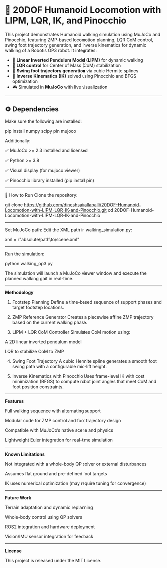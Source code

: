 # 🤖 20DOF Humanoid Locomotion with LIPM, LQR, IK, and Pinocchio

This project demonstrates Humanoid walking simulation using MuJoCo and Pinocchio, featuring ZMP-based locomotion planning, LQR CoM control, swing foot trajectory generation, and inverse kinematics for dynamic walking of a Robotis OP3 robot.  It integrates:

- 🧠 **Linear Inverted Pendulum Model (LIPM)** for dynamic walking
- 🧮 **LQR control** for Center of Mass (CoM) stabilization
- 🦶 **Swing foot trajectory generation** via cubic Hermite splines
- 🔧 **Inverse Kinematics (IK)** solved using Pinocchio and BFGS optimization
- 🎮 Simulated in **MuJoCo** with live visualization


---

## ⚙️ Dependencies

Make sure the following are installed:


pip install numpy scipy pin mujoco

Additionally:

✅ MuJoCo >= 2.3 installed and licensed

✅ Python >= 3.8

✅ Visual display (for mujoco.viewer)

✅ Pinocchio library installed (pip install pin)

---

🚀 How to Run
Clone the repository:

git clone https://github.com/dineshsairallapalli/20DOF-Humanoid-Locomotion-with-LIPM-LQR-IK-and-Pinocchio.git
cd 20DOF-Humanoid-Locomotion-with-LIPM-LQR-IK-and-Pinocchio

---

Set MuJoCo path: Edit the XML path in walking_simulation.py:

xml = r"absolute\path\to\scene.xml"

---

Run the simulation:

python walking_op3.py

The simulation will launch a MuJoCo viewer window and execute the planned walking gait in real-time.

---

**Methodology**
1. Footstep Planning
Define a time-based sequence of support phases and target footstep locations.

2. ZMP Reference Generator
Creates a piecewise affine ZMP trajectory based on the current walking phase.

3. LIPM + LQR CoM Controller
Simulates CoM motion using:

A 2D linear inverted pendulum model

LQR to stabilize CoM to ZMP

4. Swing Foot Trajectory
A cubic Hermite spline generates a smooth foot swing path with a configurable mid-lift height.

5. Inverse Kinematics with Pinocchio
Uses frame-level IK with cost minimization (BFGS) to compute robot joint angles that meet CoM and foot position constraints.

---

**Features**

Full walking sequence with alternating support

Modular code for ZMP control and foot trajectory design

Compatible with MuJoCo’s native scene and physics

Lightweight Euler integration for real-time simulation

---

**Known Limitations**

Not integrated with a whole-body QP solver or external disturbances

Assumes flat ground and pre-defined foot targets

IK uses numerical optimization (may require tuning for convergence)

---

**Future Work**

Terrain adaptation and dynamic replanning

Whole-body control using QP solvers

ROS2 integration and hardware deployment

Vision/IMU sensor integration for feedback

---

**License**

This project is released under the MIT License.
